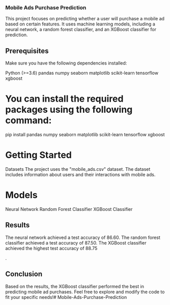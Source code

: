 ### Mobile Ads Purchase Prediction
This project focuses on predicting whether a user will purchase a mobile ad based on certain features. It uses machine learning models, including a neural network, a random forest classifier, and an XGBoost classifier for prediction.

## Prerequisites
Make sure you have the following dependencies installed:

Python (>=3.6)
pandas
numpy
seaborn
matplotlib
scikit-learn
tensorflow
xgboost

# You can install the required packages using the following command:

pip install pandas numpy seaborn matplotlib scikit-learn tensorflow xgboost

# Getting Started
Datasets
The project uses the "mobile_ads.csv" dataset. The dataset includes information about users and their interactions with mobile ads.

# Models
Neural Network
Random Forest Classifier
XGBoost Classifier

## Results
The neural network achieved a test accuracy of 86.60.
The random forest classifier achieved a test accuracy of 87.50.
The XGBoost classifier achieved the highest test accuracy of
88.75

.
## Conclusion
Based on the results, the XGBoost classifier performed the best in predicting mobile ad purchases. Feel free to explore and modify the code to fit your specific needs!# Mobile-Ads-Purchase-Prediction
